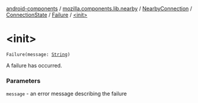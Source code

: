 [android-components](../../../../index.md) / [mozilla.components.lib.nearby](../../../index.md) / [NearbyConnection](../../index.md) / [ConnectionState](../index.md) / [Failure](index.md) / [&lt;init&gt;](./-init-.md)

# &lt;init&gt;

`Failure(message: `[`String`](https://kotlinlang.org/api/latest/jvm/stdlib/kotlin/-string/index.html)`)`

A failure has occurred.

### Parameters

`message` - an error message describing the failure